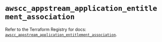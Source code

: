# `awscc_appstream_application_entitlement_association`

Refer to the Terraform Registry for docs: [`awscc_appstream_application_entitlement_association`](https://registry.terraform.io/providers/hashicorp/awscc/0.70.0/docs/resources/appstream_application_entitlement_association).
